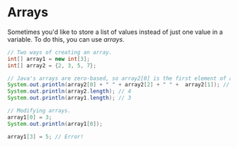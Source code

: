 # Arrays
Sometimes you'd like to store a list of values instead of just one value in a variable. To do this, you can use *arrays*.

```java
// Two ways of creating an array.
int[] array1 = new int[3];
int[] array2 = {2, 3, 5, 7};

// Java's arrays are zero-based, so array2[0] is the first element of array2, array2[1] is the second, etc.
System.out.println(array2[0] + " " + array2[2] + " " +  array2[1]); // 2 5 3
System.out.println(array2.length); // 4
System.out.println(array1.length); // 3

// Modifying arrays.
array1[0] = 3;
System.out.println(array1[0]);

array1[3] = 5; // Error!
```
